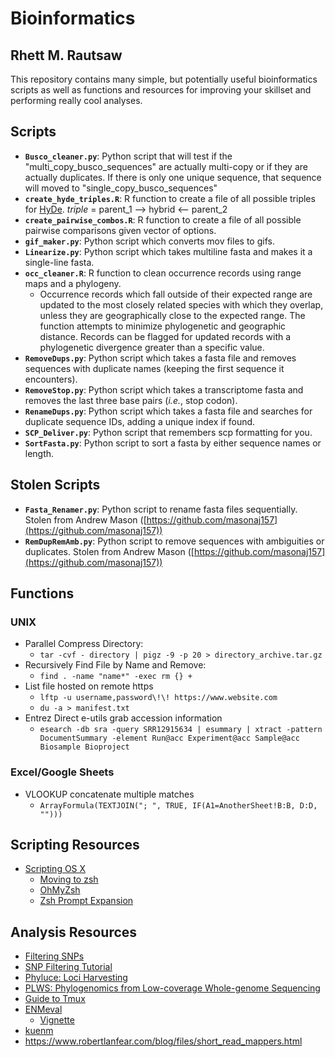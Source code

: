 # Bioinformatics
## Rhett M. Rautsaw
This repository contains many simple, but potentially useful bioinformatics scripts as well as functions and resources for improving your skillset and performing really cool analyses.

## Scripts

- **`Busco_cleaner.py`**: Python script that will test if the "multi_copy_busco_sequences" are actually multi-copy or if they are actually duplicates. If there is only one unique sequence, that sequence will moved to "single_copy_busco_sequences"
- **`create_hyde_triples.R`**: R function to create a file of all possible triples for [HyDe](https://github.com/pblischak/HyDe). *triple* = parent_1 --> hybrid <-- parent_2
- **`create_pairwise_combos.R`**: R function to create a file of all possible pairwise comparisons given vector of options.
- **`gif_maker.py`**: Python script which converts mov files to gifs.
- **`Linearize.py`**: Python script which takes multiline fasta and makes it a single-line fasta.
- **`occ_cleaner.R`**: R function to clean occurrence records using range maps and a phylogeny. 
	- Occurrence records which fall outside of their expected range are updated to the most closely related species with which they overlap, unless they are geographically close to the expected range. The function attempts to minimize phylogenetic and geographic distance. Records can be flagged for updated records with a phylogenetic divergence greater than a specific value. 
- **`RemoveDups.py`**: Python script which takes a fasta file and removes sequences with duplicate names (keeping the first sequence it encounters).
- **`RemoveStop.py`**: Python script which takes a transcriptome fasta and removes the last three base pairs (*i.e.*, stop codon).
- **`RenameDups.py`**: Python script which takes a fasta file and searches for duplicate sequence IDs, adding a unique index if found.
- **`SCP_Deliver.py`**: Python script that remembers scp formatting for you.
- **`SortFasta.py`**: Python script to sort a fasta by either sequence names or length. 

## Stolen Scripts
- **`Fasta_Renamer.py`**: Python script to rename fasta files sequentially. Stolen from Andrew Mason ([https://github.com/masonaj157](https://github.com/masonaj157))
- **`RemDupRemAmb.py`**: Python script to remove sequences with ambiguities or duplicates. Stolen from Andrew Mason ([https://github.com/masonaj157](https://github.com/masonaj157))

## Functions

### UNIX
- Parallel Compress Directory:
	- `tar -cvf - directory | pigz -9 -p 20 > directory_archive.tar.gz`
- Recursively Find File by Name and Remove:
	- `find . -name "name*" -exec rm {} +`
- List file hosted on remote https
	- `lftp -u username,password\!\! https://www.website.com`
	- `du -a > manifest.txt`
- Entrez Direct e-utils grab accession information
	- `esearch -db sra -query SRR12915634 | esummary | xtract -pattern DocumentSummary -element Run@acc Experiment@acc Sample@acc Biosample Bioproject`

### Excel/Google Sheets
- VLOOKUP concatenate multiple matches
	- `ArrayFormula(TEXTJOIN("; ", TRUE, IF(A1=AnotherSheet!B:B, D:D, "")))`

## Scripting Resources

- [Scripting OS X](https://scriptingosx.com/witchcraft/)
	- [Moving to zsh](https://scriptingosx.com/2019/06/moving-to-zsh/)
	- [OhMyZsh](https://ohmyz.sh/)
	- [Zsh Prompt Expansion](http://zsh.sourceforge.net/Doc/Release/Prompt-Expansion.html)

## Analysis Resources

- [Filtering SNPs](https://otagomohio.github.io/2019-06-11_GBS_EE/sessions/filteringSNPs.html)
- [SNP Filtering Tutorial](http://www.ddocent.com/filtering/)
- [Phyluce: Loci Harvesting](https://phyluce.readthedocs.io/en/latest/tutorial-four.html)
- [PLWS: Phylogenomics from Low-coverage Whole-genome Sequencing](https://github.com/xtmtd/PLWS)
- [Guide to Tmux](https://www.hamvocke.com/blog/a-quick-and-easy-guide-to-tmux/)
- [ENMeval](https://besjournals.onlinelibrary.wiley.com/doi/10.1111/2041-210X.12261)
	- [Vignette](https://cran.r-project.org/web/packages/ENMeval/vignettes/ENMeval-vignette.html)
- [kuenm](https://peerj.com/articles/6281/)
- https://www.robertlanfear.com/blog/files/short_read_mappers.html

